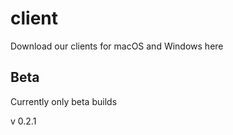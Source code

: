# client
Download our clients for macOS and Windows here

## Beta
Currently only beta builds

v 0.2.1